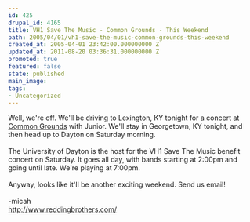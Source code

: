 ```yaml
---
id: 425
drupal_id: 4165
title: VH1 Save The Music - Common Grounds - This Weekend
path: 2005/04/01/vh1-save-the-music-common-grounds-this-weekend
created_at: 2005-04-01 23:42:00.000000000 Z
updated_at: 2011-08-20 03:36:31.000000000 Z
promoted: true
featured: false
state: published
main_image: 
tags:
- Uncategorized
---
```

Well, we're off. We'll be driving to Lexington, KY tonight for a concert at <a href="http://www.commongroundsoflexington.com/">Common Grounds</a> with Junior. We'll stay in Georgetown, KY tonight, and then head up to Dayton on Saturday morning.<br /><br />The University of Dayton is the host for the VH1 Save The Music benefit concert on Saturday. It goes all day, with bands starting at 2:00pm and going until late. We're playing at 7:00pm.<br /><br />Anyway, looks like it'll be another exciting weekend. Send us email!<br /><br />-micah<br />http://www.reddingbrothers.com/
